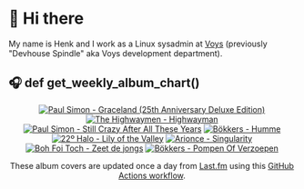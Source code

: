 # 👋 Hi there

My name is Henk and I work as a Linux sysadmin at <a href="https://www.voys.co/about/">Voys</a> (previously "Devhouse Spindle" aka Voys development department).

## 🎧 def get_weekly_album_chart()
<!-- lastfm -->
<p align="center"><a href="https://www.last.fm/music/Paul+Simon/Graceland+(25th+Anniversary+Deluxe+Edition)"><img src="https://lastfm.freetls.fastly.net/i/u/64s/e7ca647107a69971b6866bd93970c80a.jpg" title="Paul Simon - Graceland (25th Anniversary Deluxe Edition)"></a> <a href="https://www.last.fm/music/The+Highwaymen/Highwayman"><img src="https://lastfm.freetls.fastly.net/i/u/64s/ce630465d5459ea6418541c7e8f64bf0.jpg" title="The Highwaymen - Highwayman"></a> <a href="https://www.last.fm/music/Paul+Simon/Still+Crazy+After+All+These+Years"><img src="https://lastfm.freetls.fastly.net/i/u/64s/3d6eb84e94795f02c1ca15ceec32785c.jpg" title="Paul Simon - Still Crazy After All These Years"></a> <a href="https://www.last.fm/music/B%C3%B6kkers/Humme"><img src="https://lastfm.freetls.fastly.net/i/u/64s/888858d063c726a5d7d8859500ee9973.jpg" title="Bökkers - Humme"></a> <a href="https://www.last.fm/music/22%C2%BA+Halo/Lily+of+the+Valley"><img src="https://lastfm.freetls.fastly.net/i/u/64s/bbc7b1bf000ce8e6ce618f7b76a1ac6c.jpg" title="22º Halo - Lily of the Valley"></a> <a href="https://www.last.fm/music/Arionce/Singularity"><img src="https://lastfm.freetls.fastly.net/i/u/64s/1877997d0d09083ccbacc71238662ba0.png" title="Arionce - Singularity"></a> <a href="https://www.last.fm/music/Boh+Foi+Toch/Zeet+de+jongs"><img src="https://lastfm.freetls.fastly.net/i/u/64s/d6ebf9c8a61cb2a22c5285d7a2b909d8.jpg" title="Boh Foi Toch - Zeet de jongs"></a> <a href="https://www.last.fm/music/B%C3%B6kkers/Pompen+Of+Verzoepen"><img src="https://lastfm.freetls.fastly.net/i/u/64s/0d8df1ac37caaf7c3ec526ed22efe2d3.png" title="Bökkers - Pompen Of Verzoepen"></a> </p>

<p align="center">These album covers are updated once a day from <a href="https://www.last.fm/user/hbokh">Last.fm</a> using this <a href="https://github.com/marketplace/actions/lastfm-to-markdown">GitHub Actions workflow</a>.</p>
